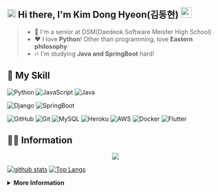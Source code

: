 ## <img src="https://user-images.githubusercontent.com/48408417/87502548-c45f5000-c69c-11ea-8101-20bbc14ea002.jpg" width='20'> Hi there, I'm Kim Dong Hyeon(김동현) <img src="https://media.giphy.com/media/hvRJCLFzcasrR4ia7z/giphy.gif" width="25px"> 

> - 🏫 I'm a senior at DSM(Daedeok Software Meister High School)
> - ❤ I love **Python**! Other than programming, love **Eastern philosophy**
> - 🔥 I'm studying **Java and SpringBoot** hard!

## 🔧 My Skill
<!--**- Language**  -->

![Python](https://img.shields.io/badge/Python-%E2%98%85%E2%98%85%E2%98%85%E2%98%85%E2%98%85-blue?style=for-the-badge&logo=Python&logoColor=white&labelColor=blue)
![JavaScript](https://img.shields.io/badge/JavaScript-%E2%98%85%E2%98%85%E2%98%85%E2%98%86%E2%98%86-yellow?style=flat-square&logo=JavaScript&logoColor=white&labelColor=yellow)
![Java](https://img.shields.io/badge/Java-%E2%98%85%E2%98%85%E2%98%85%E2%98%86%E2%98%86-saddlebrown?style=flat-square&logo=Java&logoColor=white&labelColor=saddlebrown)

<!--**- Framework**  -->

![Django](https://img.shields.io/badge/Django-%E2%98%85%E2%98%85%E2%98%85%E2%98%85%E2%98%85-darkslategray?style=flat-square&logo=Django&logoColor=white&labelColor=darkslategray)
![SpringBoot](https://img.shields.io/badge/SpringBoot-%E2%98%85%E2%98%85%E2%98%85%E2%98%86%E2%98%86-limegreen?style=flat-square&logo=Spring&logoColor=white&labelColor=limegreen)

<!--**- Sub**  -->

![GitHub](https://img.shields.io/badge/GitHub-%E2%98%85%E2%98%85%E2%98%85%E2%98%85%E2%98%85-black?style=flat-square&logo=Github&logoColor=white&labelColor=black)
![Git](https://img.shields.io/badge/Git-%E2%98%85%E2%98%85%E2%98%85%E2%98%85%E2%98%85-orange?style=flat-square&logo=Git&logoColor=white&labelColor=orange)
![MySQL](https://img.shields.io/badge/MySQL-%E2%98%85%E2%98%85%E2%98%85%E2%98%85%E2%98%86-blue?style=flat-square&logo=MySQL&logoColor=white&labelColor=blue)
![Heroku](https://img.shields.io/badge/Heroku-%E2%98%85%E2%98%85%E2%98%85%E2%98%86%E2%98%86-darkslateblue?style=flat-square&logo=Heroku&logoColor=white&labelColor=darkslateblue)
![AWS](https://img.shields.io/badge/AWS-%E2%98%85%E2%98%85%E2%98%85%E2%98%86%E2%98%86-darkorange?style=flat-square&logo=Amazon&logoColor=white&labelColor=darkorange)
![Docker](https://img.shields.io/badge/Docker-%E2%98%85%E2%98%85%E2%98%86%E2%98%86%E2%98%86-deepskyblue?style=flat-square&logo=Docker&logoColor=white&labelColor=deepskyblue)
![Flutter](https://img.shields.io/badge/Flutter-%E2%98%85%E2%98%85%E2%98%86%E2%98%86%E2%98%86-dodgerblue?style=flat-square&logo=Flutter&logoColor=white&labelColor=dodgerblue)

## 🐱‍💻 Information
<!-- Widgets -->

<div align="center">
   <img src="https://github-profile-trophy.vercel.app/?username=Kimdonghyeon7645&theme=onedark" />
</div>

[![github stats](https://github-readme-stats.vercel.app/api?username=Kimdonghyeon7645&hide=issues&theme=onedark)](https://github.com/anuraghazra/github-readme-stats)
[![Top Langs](https://github-readme-stats.vercel.app/api/top-langs/?username=Kimdonghyeon7645&layout=compact&card_width=auto&theme=onedark&exclude_repo=Python-Data-Analysis,JUMP-UP-Project_DSM_school_meal_Analysis)](https://github.com/anuraghazra/github-readme-stats)

<details>
  <summary><b>More Information</b></summary>
 
  [![wakatime stats](https://github-readme-stats.vercel.app/api/wakatime?username=Kimdonghyeon7645&layout=compact&width=100)](https://github.com/anuraghazra/github-readme-stats)
</details>
